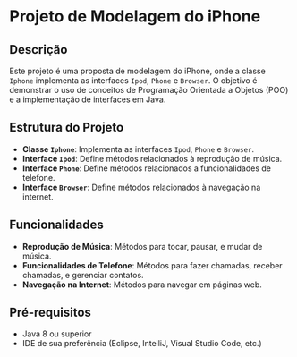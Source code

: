 # Projeto de Modelagem do iPhone

## Descrição
Este projeto é uma proposta de modelagem do iPhone, onde a classe `Iphone` implementa as interfaces `Ipod`, `Phone` e `Browser`. O objetivo é demonstrar o uso de conceitos de Programação Orientada a Objetos (POO) e a implementação de interfaces em Java.

## Estrutura do Projeto
- **Classe `Iphone`**: Implementa as interfaces `Ipod`, `Phone` e `Browser`.
- **Interface `Ipod`**: Define métodos relacionados à reprodução de música.
- **Interface `Phone`**: Define métodos relacionados a funcionalidades de telefone.
- **Interface `Browser`**: Define métodos relacionados à navegação na internet.

## Funcionalidades
- **Reprodução de Música**: Métodos para tocar, pausar, e mudar de música.
- **Funcionalidades de Telefone**: Métodos para fazer chamadas, receber chamadas, e gerenciar contatos.
- **Navegação na Internet**: Métodos para navegar em páginas web.

## Pré-requisitos
- Java 8 ou superior
- IDE de sua preferência (Eclipse, IntelliJ, Visual Studio Code, etc.)